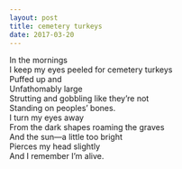 ```yaml
---
layout: post
title: cemetery turkeys
date: 2017-03-20 
--- 
```

In the mornings   
I keep my eyes peeled for cemetery turkeys   
Puffed up and   
Unfathomably large   
Strutting and gobbling like they’re not   
Standing on peoples’ bones.   
I turn my eyes away   
From the dark shapes roaming the graves   
And the sun—a little too bright   
Pierces my head slightly   
And I remember I’m alive.  